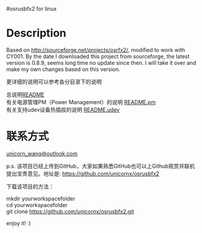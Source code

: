 #osrusbfx2 for linux

# Description

Based on http://sourceforge.net/projects/osrfx2/, modified to work with CY001.
By the date I downloaded this project from sourceforge, the latest version is 0.8.9, seems long time no update since then. I will take it over and make my own changes based on this version.

更详细的说明可以参考各分目录下的说明

总说明[README](./README)  
有关电源管理PM（Power Management）的说明 [README.pm](./README.pm)  
有关支持udev设备热插拔的说明 [README.udev](./README.udev)  

# 联系方式
unicorn_wang@outlook.com

p.s. 该项目已经上传到GitHub，大家如果熟悉GitHub也可以上Github观赏并联机提出宝贵意见。地址是: https://github.com/unicornx/osrusbfx2

下载该项目的方法：

mkdir yourworkspacefolder  
cd yourworkspacefolder  
git clone https://github.com/unicornx/osrusbfx2.git

enjoy it! :)

    
      


 